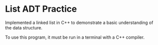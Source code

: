 

# List ADT Practice
Implemented a linked list in C++ to demonstrate a basic understanding of the data structure.

To use this program, it must be run in a terminal with a C++ compiler.
